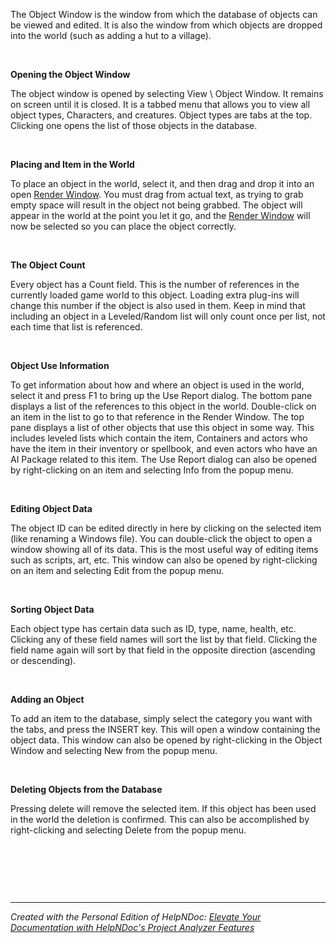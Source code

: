 # 

&nbsp;

The Object Window is the window from which the database of objects can be viewed and edited. It is also the window from which objects are dropped into the world (such as adding a hut to a village).&nbsp;

&nbsp;

**Opening the Object Window**

The object window is opened by selecting View \\ Object Window. It remains on screen until it is closed. It is a tabbed menu that allows you to view all object types, Characters, and creatures. Object types are tabs at the top. Clicking one opens the list of those objects in the database.

&nbsp;

**Placing and Item in the World**

To place an object in the world, select it, and then drag and drop it into an open [Render Window](<RenderWindow.md>). You must drag from actual text, as trying to grab empty space will result in the object not being grabbed. The object will appear in the world at the point you let it go, and the [Render Window](<RenderWindow.md>) will now be selected so you can place the object correctly.

&nbsp;

**The Object Count**

Every object has a Count field. This is the number of references in the currently loaded game world to this object. Loading extra plug-ins will change this number if the object is also used in them. Keep in mind that including an object in a Leveled/Random list will only count once per list, not each time that list is referenced.

&nbsp;

**Object Use Information**

To get information about how and where an object is used in the world, select it and press F1 to bring up the Use Report dialog. The bottom pane displays a list of the references to this object in the world. Double-click on an item in the list to go to that reference in the Render Window. The top pane displays a list of other objects that use this object in some way. This includes leveled lists which contain the item, Containers and actors who have the item in their inventory or spellbook, and even actors who have an AI Package related to this item. The Use Report dialog can also be opened by right-clicking on an item and selecting Info from the popup menu.

&nbsp;

**Editing Object Data**

The object ID can be edited directly in here by clicking on the selected item (like renaming a Windows file). You can double-click the object to open a window showing all of its data. This is the most useful way of editing items such as scripts, art, etc. This window can also be opened by right-clicking on an item and selecting Edit from the popup menu.

&nbsp;

**Sorting Object Data**

Each object type has certain data such as ID, type, name, health, etc. Clicking any of these field names will sort the list by that field. Clicking the field name again will sort by that field in the opposite direction (ascending or descending).

&nbsp;

**Adding an Object**

To add an item to the database, simply select the category you want with the tabs, and press the INSERT key. This will open a window containing the object data. This window can also be opened by right-clicking in the Object Window and selecting New from the popup menu.

&nbsp;

**Deleting Objects from the Database**

Pressing delete will remove the selected item. If this object has been used in the world the deletion is confirmed. This can also be accomplished by right-clicking and selecting Delete from the popup menu.

&nbsp;

&nbsp;

&nbsp;


***
_Created with the Personal Edition of HelpNDoc: [Elevate Your Documentation with HelpNDoc's Project Analyzer Features](<https://www.helpndoc.com/feature-tour/advanced-project-analyzer/>)_

